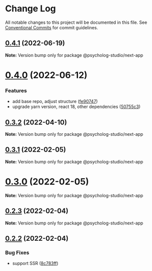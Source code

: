 # Change Log

All notable changes to this project will be documented in this file.
See [Conventional Commits](https://conventionalcommits.org) for commit guidelines.

## [0.4.1](https://github.com/psycholog-studio/psycholog/compare/v0.4.0...v0.4.1) (2022-06-19)

**Note:** Version bump only for package @psycholog-studio/next-app





# [0.4.0](https://github.com/psycholog-studio/psycholog/compare/v0.3.2...v0.4.0) (2022-06-12)


### Features

* add base repo, adjust structure ([fe90747](https://github.com/psycholog-studio/psycholog/commit/fe9074726953e8865455ed595f3a736be60d394a))
* upgrade yarn version, react 18, other dependencies ([50755c3](https://github.com/psycholog-studio/psycholog/commit/50755c3022dedce868fe59aca98d4af7c5b97f06))





## [0.3.2](https://github.com/psycholog-studio/psycholog/compare/v0.3.1...v0.3.2) (2022-04-10)

**Note:** Version bump only for package @psycholog-studio/next-app





## [0.3.1](https://github.com/psycholog-studio/psycholog/compare/v0.3.0...v0.3.1) (2022-02-05)

**Note:** Version bump only for package @psycholog-studio/next-app





# [0.3.0](https://github.com/psycholog-studio/psycholog/compare/v0.2.3...v0.3.0) (2022-02-05)

**Note:** Version bump only for package @psycholog-studio/next-app





## [0.2.3](https://github.com/psycholog-studio/psycholog/compare/v0.2.2...v0.2.3) (2022-02-04)

**Note:** Version bump only for package @psycholog-studio/next-app





## [0.2.2](https://github.com/psycholog-studio/psycholog/compare/v0.2.1...v0.2.2) (2022-02-04)


### Bug Fixes

* support SSR ([8c783ff](https://github.com/psycholog-studio/psycholog/commit/8c783ff2f05d0340c70e5e9de70393bae5856089))
